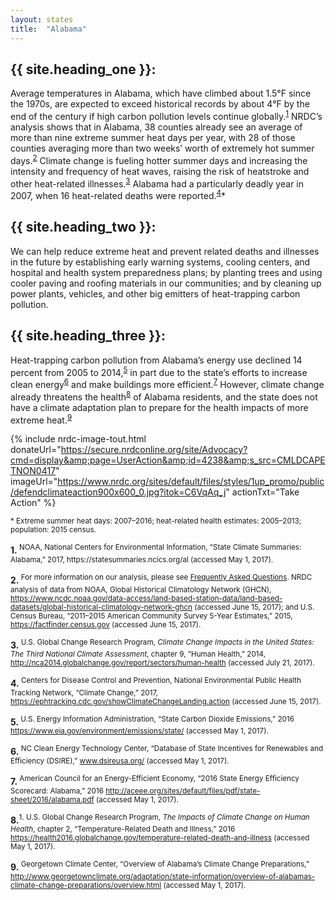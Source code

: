 ```yaml
---
layout: states
title:  "Alabama"
---
```

## {{ site.heading_one }}:
Average temperatures in Alabama, which have climbed about 1.5°F since the 1970s, are expected to exceed historical records by about 4°F by the end of the century if high carbon pollution levels continue globally.<sup>[1](#f1)</sup> NRDC’s analysis shows that in Alabama, 38 counties already see an average of more than nine extreme summer heat days per year, with 28 of those counties averaging more than two weeks’ worth of extremely hot summer days.<sup>[2](#f2)</sup> Climate change is fueling hotter summer days and increasing the intensity and frequency of heat waves, raising the risk of heatstroke and other heat-related illnesses.<sup>[3](#f3)</sup> Alabama had a particularly deadly year in 2007, when 16 heat-related deaths were reported.<sup>[4](#f4)</sup>*

## {{ site.heading_two }}:
We can help reduce extreme heat and prevent related deaths and illnesses in the future by establishing early warning systems, cooling centers, and hospital and health system preparedness plans; by planting trees and using cooler paving and roofing materials in our communities; and by cleaning up power plants, vehicles, and other big emitters of heat-trapping carbon pollution.

## {{ site.heading_three }}:
Heat-trapping carbon pollution from Alabama’s energy use declined 14 percent from 2005 to 2014,<sup>[5](#f5)</sup> in part due to the state’s efforts to increase clean energy<sup>[6](#f6)</sup> and make buildings more efficient.<sup>[7](#f7)</sup> However, climate change already threatens the health<sup>[8](#f8)</sup> of Alabama residents, and the state does not have a climate adaptation plan to prepare for the health impacts of more extreme heat.<sup>[9](#f9)</sup>


{% include nrdc-image-tout.html donateUrl="https://secure.nrdconline.org/site/Advocacy?cmd=display&amp;page=UserAction&amp;id=4238&amp;s_src=CMLDCAPETNON0417"
imageUrl="https://www.nrdc.org/sites/default/files/styles/1up_promo/public/defendclimateaction900x600_0.jpg?itok=C6VqAq_j"
actionTxt="Take Action"
 %}


<sup>* Extreme summer heat days: 2007–2016; heat-related health estimates: 2005–2013; population: 2015 census. </sup>

<footer>
<b id="f1">1.</b><sup>	NOAA, National Centers for Environmental Information, “State Climate Summaries: Alabama,” 2017, https://statesummaries.ncics.org/al (accessed May 1, 2017). </sup>

<b id="f2">2.</b><sup>	For more information on our analysis, please see <a href="https://www.nrdc.org/resources/climate-change-and-health-extreme-heat-faqs">Frequently Asked Questions</a>. NRDC analysis of data from NOAA, Global Historical Climatology Network (GHCN), https://www.ncdc.noaa.gov/data-access/land-based-station-data/land-based-datasets/global-historical-climatology-network-ghcn (accessed June 15, 2017); and U.S. Census Bureau, “2011–2015 American Community Survey 5-Year Estimates,” 2015, https://factfinder.census.gov (accessed June 15, 2017). 
</sup>

<b id="f3">3.</b><sup>	U.S. Global Change Research Program, *Climate Change Impacts in the United States: The Third National Climate Assessment*, chapter 9, “Human Health,” 2014, http://nca2014.globalchange.gov/report/sectors/human-health (accessed July 21, 2017). 
</sup>

<b id="f4">4.</b><sup> Centers for Disease Control and Prevention, National Environmental Public Health Tracking Network, “Climate Change,” 2017, https://ephtracking.cdc.gov/showClimateChangeLanding.action (accessed June 15, 2017).</sup>

<b id="f5">5.</b><sup>	U.S. Energy Information Administration, “State Carbon Dioxide Emissions,” 2016 https://www.eia.gov/environment/emissions/state/ (accessed May 1, 2017). </sup>

<b id="f6">6.</b><sup> NC Clean Energy Technology Center, “Database of State Incentives for Renewables and Efficiency (DSIRE),” www.dsireusa.org/ (accessed May 1, 2017). </sup>

<b id="f7">7.</b><sup>	American Council for an Energy-Efficient Economy, “2016 State Energy Efficiency Scorecard: Alabama,” 2016 http://aceee.org/sites/default/files/pdf/state-sheet/2016/alabama.pdf (accessed May 1, 2017). </sup>

<b id="f8">8.</b><sup>1.	U.S. Global Change Research Program, *The Impacts of Climate Change on Human Health*, chapter 2, “Temperature-Related Death and Illness,” 2016 https://health2016.globalchange.gov/temperature-related-death-and-illness (accessed May 1, 2017). 
</sup>

<b id="f9">9.</b><sup> Georgetown Climate Center, “Overview of Alabama’s Climate Change Preparations,” http://www.georgetownclimate.org/adaptation/state-information/overview-of-alabamas-climate-change-preparations/overview.html (accessed May 1, 2017). 
</sup>



</footer>

